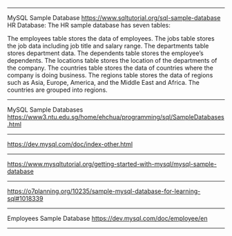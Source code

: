 -------------------
MySQL Sample Database
https://www.sqltutorial.org/sql-sample-database
HR Database:
The HR sample database has seven tables:

The employees table stores the data of employees.
The jobs table stores the job data including job title and salary range.
The departments table stores department data.
The dependents table stores the employee’s dependents.
The locations table stores the location of the departments of the company.
The countries table stores the data of countries where the company is doing business.
The regions table stores the data of regions such as Asia, Europe, America, and the Middle East and Africa. The countries are grouped into regions.

---------------------
MySQL Sample Databases
https://www3.ntu.edu.sg/home/ehchua/programming/sql/SampleDatabases.html

---------------------

https://dev.mysql.com/doc/index-other.html

----------------------

https://www.mysqltutorial.org/getting-started-with-mysql/mysql-sample-database

-----------------------

https://o7planning.org/10235/sample-mysql-database-for-learning-sql#1018339

-----------------------

Employees Sample Database
https://dev.mysql.com/doc/employee/en

------------------------